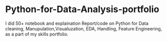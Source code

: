 # Python-for-Data-Analysis-portfolio
I did 50+ notebook and explaination Report/code on Python for Data cleaning, Manupulation,Visualuzation, EDA, Handling, Feature Engineering, as a part of my skills portfolio.

